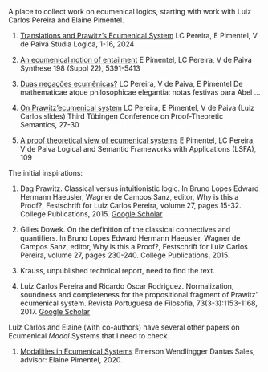 A place to collect work on ecumenical logics, starting with work with Luiz Carlos Pereira and Elaine Pimentel.

1. [Translations and Prawitz’s Ecumenical System](https://link.springer.com/content/pdf/10.1007/s11225-024-10105-5.pdf)
LC Pereira, E Pimentel, V de Paiva
Studia Logica, 1-16, 2024

2. [An ecumenical notion of entailment](https://vcvpaiva.github.io/includes/pubs/2019-ecumenical.pdf)
E Pimentel, LC Pereira, V de Paiva
Synthese 198 (Suppl 22), 5391-5413

3. [Duas negações ecumênicas?](https://drive.google.com/file/d/1QRB3FogsTaYao3ef2luzXbBnfw9WmwZl/view?usp=sharing)
LC Pereira, V de Paiva, E Pimentel
De mathematicae atque philosophicae elegantia: notas festivas para Abel …

4. [On Prawitz’ecumenical system](http://ls.cs.uni-tuebingen.de/PTS3/proceedings/slides/Pereira_corrected.pdf)
LC Pereira, E Pimentel, V de Paiva (Luiz Carlos slides)
Third Tübingen Conference on Proof-Theoretic Semantics, 27-30

5. [A proof theoretical view of ecumenical systems](https://vcvpaiva.github.io/includes/pubs/2018-pimentel.pdf)
E Pimentel, LC Pereira, V de Paiva
Logical and Semantic Frameworks with Applications (LSFA), 109

The initial inspirations:

1. Dag Prawitz. Classical versus intuitionistic logic. In Bruno Lopes Edward Hermann Haeusler, Wagner de Campos Sanz, editor, Why is this a Proof?, Festschrift for Luiz Carlos Pereira, volume 27, pages 15-32. College Publications, 2015. [Google Scholar](https://www.researchgate.net/profile/Bruno-Lopes-10/publication/279501355_Why_is_this_a_proof/links/62502728b0cee02d695b80f4/Why-is-this-a-proof.pdf#page=21)

2. Gilles Dowek. On the definition of the classical connectives and quantifiers. In Bruno Lopes Edward Hermann Haeusler, Wagner de Campos Sanz, editor, Why is this a Proof?, Festschrift for Luiz Carlos Pereira, volume 27, pages 230-240. College Publications, 2015.

3. Krauss, unpublished technical report, need to find the text.

4. Luiz Carlos Pereira and Ricardo Oscar Rodriguez. Normalization, soundness and completeness for the propositional fragment of Prawitz' ecumenical system. Revista Portuguesa de Filosofia, 73(3-3):1153-1168, 2017. [Google Scholar](https://www.jstor.org/stable/26291332)

Luiz Carlos and Elaine (with co-authors) have several other papers on Ecumenical *Modal* Systems that I need to check.

1. [Modalities in Ecumenical Systems](https://repositorio.ufrn.br/bitstream/123456789/31223/1/Modalitiesecumenicalsystems_Sales_2020.pdf) Emerson Wendlingger Dantas Sales, advisor: Elaine Pimentel, 2020.
   
